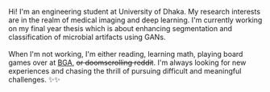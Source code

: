 Hi! I'm an engineering student at University of Dhaka. My research interests are in the realm of medical imaging and deep learning. I'm currently working on my final year thesis which is about enhancing segmentation and classification of microbial artifacts using GANs.
<br>
<br>
When I'm not working, I'm either reading, learning math, playing board games over at [BGA](https://en.boardgamearena.com/), ~~or doomscrolling reddit~~. I'm always looking for new experiences and chasing the thrill of pursuing difficult and meaningful challenges. ✨✨
